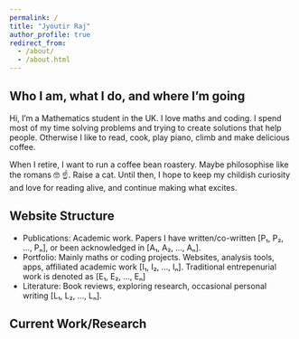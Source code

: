 ```yaml
---
permalink: /
title: "Jyoutir Raj"
author_profile: true
redirect_from: 
  - /about/
  - /about.html
---
```


## Who I am, what I do, and where I’m going

Hi, I’m a Mathematics student in the UK. I love maths and coding. 
I spend most of my time solving problems and trying to create solutions that help people.
Otherwise I like to read, cook, play piano, climb and make delicious coffee. 

When I retire, I want to run a coffee bean roastery. Maybe philosophise like the romans 🤓 ☝️. Raise a cat.
Until then, I hope to keep my childish curiosity and love for reading alive, and continue making what excites.


## Website Structure

- Publications: Academic work. Papers I have written/co-written [P₁, P₂, ..., Pₙ], or been acknowledged in [A₁, A₂, ..., Aₙ].
- Portfolio: Mainly maths or coding projects. Websites, analysis tools, apps, affiliated academic work [I₁, I₂, ..., Iₙ]. Traditional entrepenurial work is denoted as [E₁, E₂, ..., Eₙ]
- Literature: Book reviews, exploring research, occasional personal writing [L₁, L₂, ..., Lₙ].

## Current Work/Research

